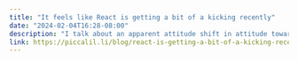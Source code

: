 ```yaml
---
title: "It feels like React is getting a bit of a kicking recently"
date: "2024-02-04T16:28-08:00"
description: "I talk about an apparent attitude shift in attitude towards React in the community and also make some recommendations about decision-making for your projects."
link: https://piccalil.li/blog/react-is-getting-a-bit-of-a-kicking-recently/
---
```

